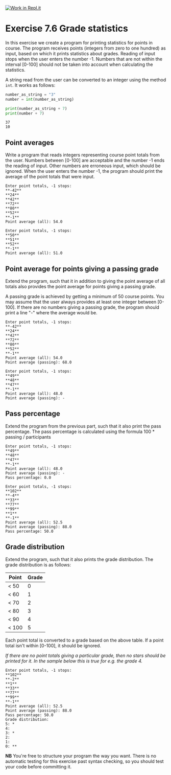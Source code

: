 [![Work in Repl.it](https://classroom.github.com/assets/work-in-replit-14baed9a392b3a25080506f3b7b6d57f295ec2978f6f33ec97e36a161684cbe9.svg)](https://classroom.github.com/online_ide?assignment_repo_id=4517428&assignment_repo_type=AssignmentRepo)
# Exercise 7.6 Grade statistics

In this exercise we create a program for printing statistics for points in course. The program receives points (integers from zero to one hundred) as input, based on which it prints statistics about grades. Reading of input stops when the user enters the number -1. Numbers that are not within the interval [0-100] should not be taken into account when calculating the statistics.

A string read from the user can be converted to an integer using the method `int`. It works as follows:

```python
number_as_string = "3"
number = int(number_as_string)

print(number_as_string + 7)
print(number + 7)
```

```plaintext
37
10
```

## Point averages

Write a program that reads integers representing course point totals from the user. Numbers between [0-100] are acceptable and the number -1 ends the reading of input. Other numbers are erroneous input, which should be ignored. When the user enters the number -1, the program should print the average of the point totals that were input.

```plaintext
Enter point totals, -1 stops:
**-42**
**24**
**42**
**72**
**80**
**52**
**-1**
Point average (all): 54.0
```

```plaintext
Enter point totals, -1 stops:
**50**
**51**
**52**
**-1**
Point average (all): 51.0
```

## Point average for points giving a passing grade

Extend the program, such that it in addition to giving the point average of all totals also provides the point average for points giving a passing grade.

A passing grade is achieved by getting a minimum of 50 course points. You may assume that the user always provides at least one integer between [0-100]. If there are no numbers giving a passing grade, the program should print a line "-" where the average would be.

```plaintext
Enter point totals, -1 stops:
**-42**
**24**
**42**
**72**
**80**
**52**
**-1**
Point average (all): 54.0
Point average (passing): 68.0
```

```plaintext
Enter point totals, -1 stops:
**49**
**48**
**47**
**-1**
Point average (all): 48.0
Point average (passing): -
```

## Pass percentage

Extend the program from the previous part, such that it also print the pass percentage. The pass percentage is calculated using the formula 100 * passing / participants

```plaintext
Enter point totals, -1 stops:
**49**
**48**
**47**
**-1**
Point average (all): 48.0
Point average (passing): -
Pass percentage: 0.0
```

```plaintext
Enter point totals, -1 stops:
**102**
**-4**
**33**
**77**
**99**
**1**
**-1**
Point average (all): 52.5
Point average (passing): 88.0
Pass percentage: 50.0
```

## Grade distribution

Extend the program, such that it also prints the grade distribution. The grade distribution is as follows:

Point | Grade
--- | ---
< 50 | 0
< 60 | 1
< 70 | 2
< 80 | 3
< 90 | 4
< 100 | 5

Each point total is converted to a grade based on the above table. If a point total isn't within [0-100], it should be ignored.

*If there are no point totals giving a particular grade, then no stars should be printed for it. In the sample below this is true for e.g. the grade 4.*

```plaintext
Enter point totals, -1 stops:
**102**
**-2**
**1**
**33**
**77**
**99**
**-1**
Point average (all): 52.5
Point average (passing): 88.0
Pass percentage: 50.0
Grade distribution:
5: *
4:
3: *
2:
1:
0: **
```

**NB** You're free to structure your program the way you want. There is no automatic testing for this exercise past syntax checking, so you should test your code before committing it.
